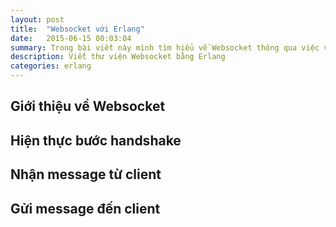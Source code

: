 ```yaml
---
layout: post
title:  "Websocket với Erlang"
date:   2015-06-15 00:03:04
summary: Trong bài viết này mình tìm hiểu về Websocket thông qua việc viết server Websocket dùng Erlang.
description: Viết thư viện Websocket bằng Erlang
categories: erlang
---
```


## Giới thiệu về Websocket

## Hiện thực bước handshake

## Nhận message từ client

## Gửi message đến client
